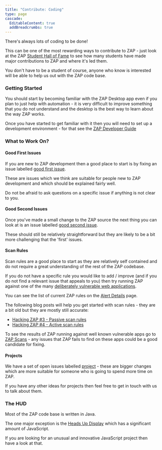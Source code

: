 ```yaml
---
title: "Contribute: Coding"
type: page
cascade:
  EditableContent: true
  addBreadcrumbs: true
---
```

There's always lots of coding to be done!

This can be one of the most rewarding ways to contribute to ZAP - just look at the 
ZAP [Student Hall of Fame](/student-hall-of-fame/) to see how many students have made major contributions to ZAP and where it's led them.

You don't have to be a student of course, anyone who know is interested will be able to help us out with the ZAP code base.

### Getting Started

You should start by becoming familiar with the ZAP Desktop app even if you plan to just help with automation - it is very difficult to improve something that you do not understand and the desktop is the best way to learn about the way ZAP works.

Once you have started to get familiar with it then you will need to set up a development environment - for that see the
[ZAP Developer Guide](/docs/developer/)

### What to Work On?

#### Good First Issues

If you are new to ZAP development then a good place to start is by fixing an issue labelled 
[good first issue](https://github.com/zaproxy/zaproxy/issues?q=is%3Aopen+is%3Aissue+label%3A%22good+first+issue%22).

These are issues which we think are suitable for people new to ZAP development and which should be explained fairly well.

Do not be afraid to ask questions on a specific issue if anything is not clear to you.

#### Good Second Issues

Once you've made a small change to the ZAP source the next thing you can look at is an issue labelled 
[good second issue](https://github.com/zaproxy/zaproxy/issues?q=is%3Aopen+is%3Aissue+label%3A%22good+second+issue%22).

These should still be relatively straightforward but they are likely to be a bit more challenging that the 'first' issues.

#### Scan Rules

Scan rules are a good place to start as they are relatively self contained and do not require a great understanding of the rest of the ZAP codebase.

If you do not have a specific rule you would like to add / improve (and if you do not find a relevant issue that appeals to you) then try running ZAP against one of the many [deliberately vulnerable web applications](https://owasp.org/www-project-vulnerable-web-applications-directory/).

You can see the list of current ZAP rules on the [Alert Details](/docs/alerts/) page.

The following blog posts will help you get started with scan rules - they are a bit old but they are mostly still accurate:
* [Hacking ZAP #3 - Passive scan rules](/blog/2014-04-03-hacking-zap-3-passive-scan-rules/)
* [Hacking ZAP #4 - Active scan rules](/blog/2014-04-30-hacking-zap-4-active-scan-rules/)

To see the results of ZAP running against well known vulnerable apps go to [ZAP Scans](/docs/scans/) - any issues that ZAP fails to find on these apps could be a good candidate for fixing.

#### Projects

We have a set of open issues labelled [project](https://github.com/zaproxy/zaproxy/issues?q=is%3Aopen+is%3Aissue+label%3A%22project%22+) - 
these are bigger changes which are more suitable for someone who is going to spend more time on ZAP.

If you have any other ideas for projects then feel free to get in touch with us to talk about them.

### The HUD

Most of the ZAP code base is written in Java.

The one major exception is the [Heads Up Display](https://github.com/zaproxy/zap-hud) which has a significant amount of JavaScript.

If you are looking for an unusual and innovative JavaScript project then have a look at that.
